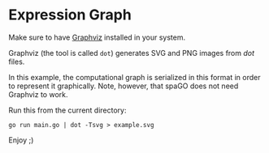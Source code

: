 # Expression Graph

Make sure to have [Graphviz](https://graphviz.org/download/) installed in your system.

Graphviz (the tool is called `dot`) generates SVG and PNG images from *dot* files.

In this example, the computational graph is serialized in this format in order to represent it graphically. Note,
however, that spaGO does not need Graphviz to work.

Run this from the current directory:

```console
go run main.go | dot -Tsvg > example.svg
```

Enjoy ;)
